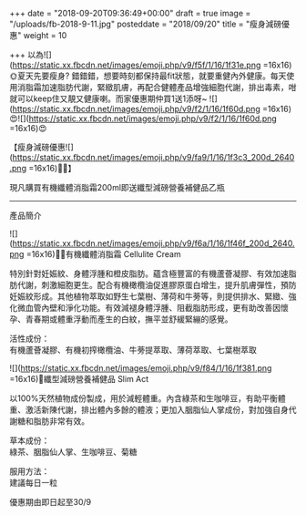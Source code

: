 +++
date = "2018-09-20T09:36:49+00:00"
draft = true
image = "/uploads/fb-2018-9-11.jpg"
posteddate = "2018/09/20"
title = "瘦身減磅優惠"
weight = 10

+++
以為![](https://static.xx.fbcdn.net/images/emoji.php/v9/f5f/1/16/1f31e.png =16x16)🌞夏天先要瘦身? 錯錯錯，想要時刻都保持最fit狀態，就要重健內外健康。每天使用消脂霜加速脂肪代謝，緊緻肌膚，再配合健體產品增強細胞代謝，排出毒素，咁就可以keep住又靚又健康喇。而家優惠期仲買1送1添呀\~ ![](https://static.xx.fbcdn.net/images/emoji.php/v9/f2/1/16/1f60d.png =16x16)😍![](https://static.xx.fbcdn.net/images/emoji.php/v9/f2/1/16/1f60d.png =16x16)😍

 【瘦身減磅優惠![](https://static.xx.fbcdn.net/images/emoji.php/v9/fa9/1/16/1f3c3_200d_2640.png =16x16)🏃‍♀】

 現凡購買有機纖體消脂霜200ml即送纖型減磅營養補健品乙瓶

 --------------------------------------------------------  
 產品簡介

 ![](https://static.xx.fbcdn.net/images/emoji.php/v9/f6a/1/16/1f46f_200d_2640.png =16x16)👯‍♀有機纖體消脂霜 Cellulite Cream

   特別針對妊娠紋、身體浮腫和橙皮脂肪。蘊含極豐富的有機蘆薈凝膠、有效加速脂肪代謝，刺激細胞更生。配合有機橄欖油促進膠原蛋白增生，提升肌膚彈性，預防妊娠紋形成。其他植物萃取如野生七葉樹、薄荷和牛蒡等，則提供排水、緊緻、強化微血管內壁和淨化功能。有效減褪身體浮腫、阻截脂肪形成，更有助改善因懷孕、青春期或體重浮動而產生的白紋，撫平並舒緩緊繃的感覺。

 活性成份：  
 有機蘆薈凝膠、有機初搾橄欖油、牛蒡提萃取、薄荷萃取、七葉樹萃取

 ![](https://static.xx.fbcdn.net/images/emoji.php/v9/f84/1/16/1f381.png =16x16)🎁纖型減磅營養補健品 Slim Act

 以100%天然植物成份製成，用於減輕體重。內含綠茶和生咖啡豆，有助平衡體重、激活新陳代謝，排出體內多餘的體液；更加入胭脂仙人掌成份，對加強自身代謝糖和脂肪非常有效。

 草本成份：  
 綠茶、胭脂仙人掌、生咖啡豆、菊糖

 服用方法：  
 建議每日一粒

 優惠期由即日起至30/9